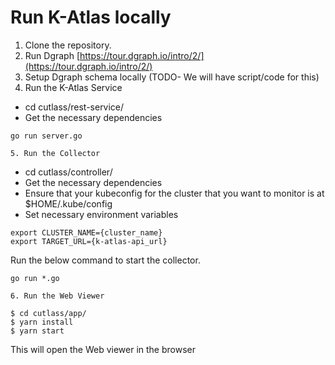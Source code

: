 # Run K-Atlas locally

1. Clone the repository.
2. Run Dgraph [https://tour.dgraph.io/intro/2/](https://tour.dgraph.io/intro/2/)
3. Setup Dgraph schema locally \(TODO- We will have script/code for this\)
4. Run the K-Atlas Service

* cd cutlass/rest-service/
* Get the necessary dependencies

```text
go run server.go
```

    5. Run the Collector

* cd cutlass/controller/
* Get the necessary dependencies
* Ensure that your kubeconfig for the cluster that you want to monitor is at $HOME/.kube/config
* Set necessary environment variables

```text
export CLUSTER_NAME={cluster_name}
export TARGET_URL={k-atlas-api_url}
```

Run the below command to start the collector.

```text
go run *.go
```

    6. Run the Web Viewer

```text
$ cd cutlass/app/
$ yarn install
$ yarn start
```

This will open the Web viewer in the browser



